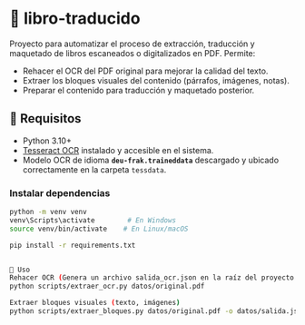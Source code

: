 # 📘 libro-traducido

Proyecto para automatizar el proceso de extracción, traducción y maquetado de libros escaneados o digitalizados en PDF. Permite:

- Rehacer el OCR del PDF original para mejorar la calidad del texto.
- Extraer los bloques visuales del contenido (párrafos, imágenes, notas).
- Preparar el contenido para traducción y maquetado posterior.

## 🔧 Requisitos

- Python 3.10+
- [Tesseract OCR](https://github.com/tesseract-ocr/tesseract) instalado y accesible en el sistema.
- Modelo OCR de idioma **`deu-frak.traineddata`** descargado y ubicado correctamente en la carpeta `tessdata`.

### Instalar dependencias

```bash
python -m venv venv
venv\Scripts\activate        # En Windows
source venv/bin/activate    # En Linux/macOS

pip install -r requirements.txt


🧠 Uso
Rehacer OCR (Genera un archivo salida_ocr.json en la raíz del proyecto.)
python scripts/extraer_ocr.py datos/original.pdf

Extraer bloques visuales (texto, imágenes)
python scripts/extraer_bloques.py datos/original.pdf -o datos/salida.json